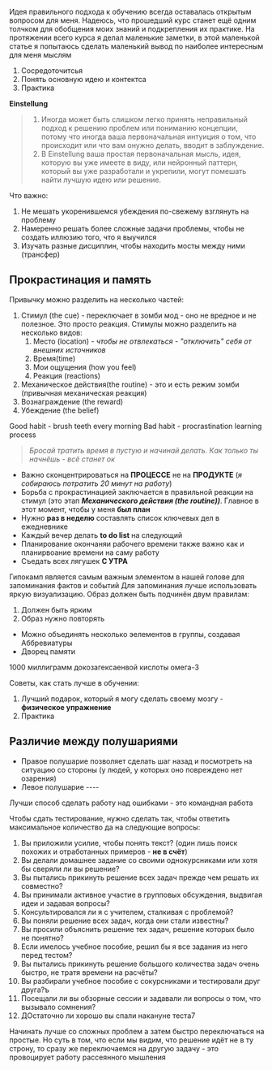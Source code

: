 Идея правильного подхода к обучению всегда оставалась открытым вопросом для меня. Надеюсь, что прошедший курс станет ещё одним толчком для обобщения моих знаний и подкрепления их практике.
На протяжении всего курса я делал маленькие заметки, в этой маленькой статье я попытаюсь сделать маленький вывод по наиболее интересным для меня мыслям



1) Сосредоточитсья
2) Понять основную идею и контектса
3) Практика

**Einstellung**

>1) Иногда может быть слишком легко принять неправильный подход к решению проблем или пониманию концепции, потому что иногда ваша первоначальная интуиция о том, что происходит или что вам онужно делать, вводит в заблуждение.
>2) В Einstellung ваша простая первоначальная мысль, идея, которую вы уже имеете в виду, или нейронный паттерн, который вы уже разработали и укрепили, могут помешать найти лучшую идею или решение.
>

Что важно:
1) Не мешать укоренившемся убеждения по-свежему взглянуть на проблему
2) Намеренно решать более сложные задачи проблемы, чтобы не создать иллюзию того, что я выучился
3) Изучать разные дисциплин, чтобы находить мосты между ними (трансфер)



## Прокрастинация и память
Привычку можно разделить на несколько частей:
1) Стимул (the cue) - переключает в зомби мод - оно не вредное и не полезное. Это просто реакция. 
   Стимулы можно разделить на несколько видов:
   1) Место (location) - *чтобы не отвлекаться - "отключить" себя от внешних источников*
   2) Время(time)
   3) Мои ощущения (how you feel)
   4) Реакция (reactions)
2) Механическое действия(the routine) - это и есть режим зомби (привычная механическая реакция)
3) Вознаграждение (the reward)
4) Убеждение (the belief)



Good habit - brush teeth every morning
Bad habit - procrastination learning process

>*Бросай тратить время в пустую и начинай делать. Как только ты начнёшь - всё станет ок*

- Важно сконцентрироваться на **ПРОЦЕССЕ** не на **ПРОДУКТЕ** (*я собираюсь потратить 20 минут на работу*)
- Борьба с прокрастинацией заключается в правильной реакции на стимул (это этап ***Механического действия (the routine))***.
  Главное в этот момент, чтобы у меня **был план**
- Нужно **раз в неделю** составлять список ключевых дел в ежедневнике
- Каждый вечер делать **to do list** на следующий
- Планирование окончаняи рабочего времени также важно как и планирвоание времени на саму работу
- Съедать всех лягушек **С УТРА** 

Гипокамп является самым важным элементом в нашей голове для запоминания фактов и событий
Для запоминания лучше использовать яркую визуализацию.
Образ должен быть подчинён двум правилам:
1) Должен быть ярким
2) Образ нужно повторять

- Можно объединять несколько эелементов в группы, создавая Аббревиатуры
- Дворец памяти 

1000 миллиграмм докозагексаенвой кислоты омега-3

Советы, как стать лучше в обучении:
1) Лучший подарок, который я могу сделать своему мозгу - **физическое упражнение**
2) Практика

## Различие между полушариями

- Правое полушарие позволяет сделать шаг назад и посмотреть на ситуацию со стороны (у людей, у которых оно повреждено нет озарения)
- Левое полушарие ----

Лучши способ сделать работу над ошибками - это командная работа

Чтобы сдать тестирование, нужно сделать так, чтобы ответить максимальное количество да на следующие вопросы:
1) Вы приложили усилие, чтобы понять текст? (один лишь поиск похожих и отработанных примеров - **не в счёт**)
2) Вы делали домашнее задание со своими однокурсниками или хотя бы сверяли ли вы решение?
3) Вы пытались прикинуть решение всех задач прежде чем решать их совместно?
4) Вы принимали активное участие в групповых обсуждения, выдвигая идеи и задавая вопросы?
5) Консультировался ли я с учителем, сталкивая с проблемой?
6) Вы поняли решение всех задач, когда они стали известны?
7) Вы просили объяснить решение тех задач, решение которых было не понятно?
8) Если имелось учебное пособие, решил бы я все задания из него перед тестом?
9) Вы пытались прикинуть решение большого количества задач очень быстро, не тратя времени на расчёты?
10) Вы разбирали учебное пособие с сокурсниками и тестировали друг друга?ъ
11) Посещали ли вы обзорные сессии и задавали ли вопросы о том, что вызывало сомнения?
12) ДОстаточно ли хорошо вы спали накануне теста7

Начинать лучше со сложных проблем а затем быстро переключаться на простые. Но суть в том, что если мы видим, что решение идёт не в ту строну, то сразу же переключаемся на другую задачу - это провоцирует работу рассеянного мышления